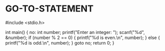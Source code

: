 # GO-TO-STATEMENT
#include <stdio.h>

int main() {
    no:
    int number;
    printf("Enter an integer: ");
    scanf("%d", &number);
    if (number % 2 == 0) {
        printf("%d is even.\n", number);
    } else {
        printf("%d is odd.\n", number);
    }
goto no;
    return 0;
}
